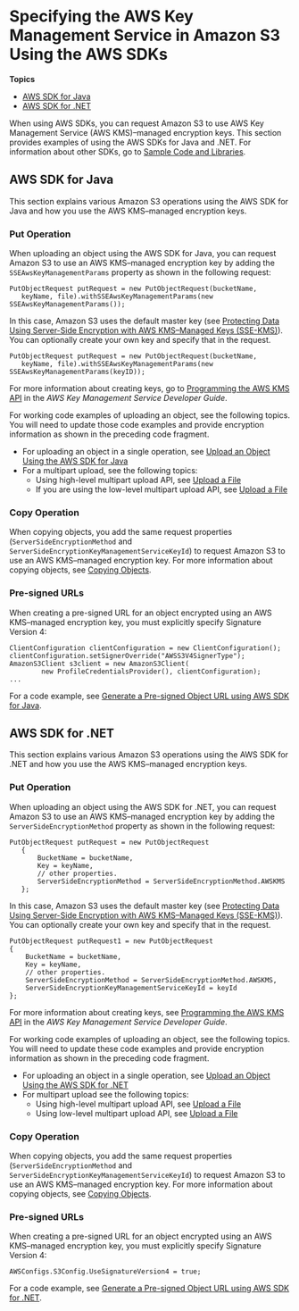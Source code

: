 # Specifying the AWS Key Management Service in Amazon S3 Using the AWS SDKs<a name="kms-using-sdks"></a>

**Topics**
+ [AWS SDK for Java](#kms-using-sdks-java)
+ [AWS SDK for \.NET](#kms-using-sdks-dotnet)

When using AWS SDKs, you can request Amazon S3 to use AWS Key Management Service \(AWS KMS\)–managed encryption keys\. This section provides examples of using the AWS SDKs for Java and \.NET\. For information about other SDKs, go to [Sample Code and Libraries](https://aws.amazon.com/code)\.

## AWS SDK for Java<a name="kms-using-sdks-java"></a>

This section explains various Amazon S3 operations using the AWS SDK for Java and how you use the AWS KMS–managed encryption keys\.

### Put Operation<a name="kms-using-sdks-java-put"></a>

When uploading an object using the AWS SDK for Java, you can request Amazon S3 to use an AWS KMS–managed encryption key by adding the `SSEAwsKeyManagementParams` property as shown in the following request:

```
PutObjectRequest putRequest = new PutObjectRequest(bucketName,
   keyName, file).withSSEAwsKeyManagementParams(new SSEAwsKeyManagementParams());
```

In this case, Amazon S3 uses the default master key \(see [Protecting Data Using Server\-Side Encryption with AWS KMS–Managed Keys \(SSE\-KMS\)](UsingKMSEncryption.md)\)\. You can optionally create your own key and specify that in the request\.

```
PutObjectRequest putRequest = new PutObjectRequest(bucketName,
   keyName, file).withSSEAwsKeyManagementParams(new SSEAwsKeyManagementParams(keyID));
```

For more information about creating keys, go to [Programming the AWS KMS API](http://docs.aws.amazon.com/kms/latest/developerguide/programming-top.html) in the *AWS Key Management Service Developer Guide*\.

For working code examples of uploading an object, see the following topics\. You will need to update those code examples and provide encryption information as shown in the preceding code fragment\.
+ For uploading an object in a single operation, see [Upload an Object Using the AWS SDK for Java](UploadObjSingleOpJava.md)
+ For a multipart upload, see the following topics:
  + Using high\-level multipart upload API, see [Upload a File](HLuploadFileJava.md) 
  + If you are using the low\-level multipart upload API, see [Upload a File](llJavaUploadFile.md)

### Copy Operation<a name="kms-using-sdks-java-copy"></a>

When copying objects, you add the same request properties \(`ServerSideEncryptionMethod` and `ServerSideEncryptionKeyManagementServiceKeyId`\) to request Amazon S3 to use an AWS KMS–managed encryption key\. For more information about copying objects, see [Copying Objects](CopyingObjectsExamples.md)\.

### Pre\-signed URLs<a name="kms-using-sdks-java-presigned-url"></a>

When creating a pre\-signed URL for an object encrypted using an AWS KMS–managed encryption key, you must explicitly specify Signature Version 4:

```
ClientConfiguration clientConfiguration = new ClientConfiguration();
clientConfiguration.setSignerOverride("AWSS3V4SignerType");
AmazonS3Client s3client = new AmazonS3Client(
        new ProfileCredentialsProvider(), clientConfiguration);
...
```

For a code example, see [Generate a Pre\-signed Object URL using AWS SDK for Java](ShareObjectPreSignedURLJavaSDK.md)\. 

## AWS SDK for \.NET<a name="kms-using-sdks-dotnet"></a>

This section explains various Amazon S3 operations using the AWS SDK for \.NET and how you use the AWS KMS–managed encryption keys\.

### Put Operation<a name="kms-using-sdks-dotnet-put"></a>

When uploading an object using the AWS SDK for \.NET, you can request Amazon S3 to use an AWS KMS–managed encryption key by adding the `ServerSideEncryptionMethod` property as shown in the following request:

```
PutObjectRequest putRequest = new PutObjectRequest
   {
       BucketName = bucketName,
       Key = keyName,
       // other properties.
       ServerSideEncryptionMethod = ServerSideEncryptionMethod.AWSKMS
   };
```

In this case, Amazon S3 uses the default master key \(see [Protecting Data Using Server\-Side Encryption with AWS KMS–Managed Keys \(SSE\-KMS\)](UsingKMSEncryption.md)\)\. You can optionally create your own key and specify that in the request\. 

```
PutObjectRequest putRequest1 = new PutObjectRequest
{
    BucketName = bucketName,
    Key = keyName,
    // other properties.
    ServerSideEncryptionMethod = ServerSideEncryptionMethod.AWSKMS,
    ServerSideEncryptionKeyManagementServiceKeyId = keyId
};
```

For more information about creating keys, see [Programming the AWS KMS API](http://docs.aws.amazon.com/kms/latest/developerguide/programming-top.html) in the *AWS Key Management Service Developer Guide*\. 

For working code examples of uploading an object, see the following topics\. You will need to update these code examples and provide encryption information as shown in the preceding code fragment\.
+ For uploading an object in a single operation, see [Upload an Object Using the AWS SDK for \.NET](UploadObjSingleOpNET.md)
+ For multipart upload see the following topics:
  + Using high\-level multipart upload API, see [Upload a File](HLuploadFileDotNet.md) 
  + Using low\-level multipart upload API, see [Upload a File](LLuploadFileDotNet.md)

### Copy Operation<a name="kms-using-sdks-dotnet-copy"></a>

When copying objects, you add the same request properties \(`ServerSideEncryptionMethod` and `ServerSideEncryptionKeyManagementServiceKeyId`\) to request Amazon S3 to use an AWS KMS–managed encryption key\. For more information about copying objects, see [Copying Objects](CopyingObjectsExamples.md)\.

### Pre\-signed URLs<a name="kms-using-sdks-dotnet-presigned-url"></a>

When creating a pre\-signed URL for an object encrypted using an AWS KMS–managed encryption key, you must explicitly specify Signature Version 4:

```
AWSConfigs.S3Config.UseSignatureVersion4 = true;
```

For a code example, see [Generate a Pre\-signed Object URL using AWS SDK for \.NET](ShareObjectPreSignedURLDotNetSDK.md)\.